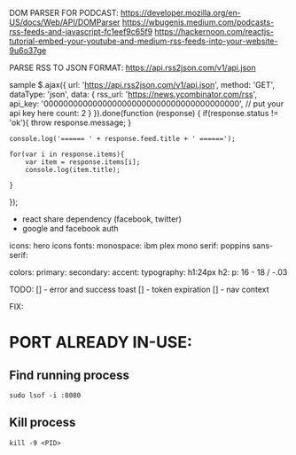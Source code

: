 DOM PARSER FOR PODCAST:
https://developer.mozilla.org/en-US/docs/Web/API/DOMParser
https://wbugenis.medium.com/podcasts-rss-feeds-and-javascript-fc1eef9c65f9
https://hackernoon.com/reactjs-tutorial-embed-your-youtube-and-medium-rss-feeds-into-your-website-9u6o37ge

PARSE RSS TO JSON FORMAT:
https://api.rss2json.com/v1/api.json

sample
$.ajax({
url: 'https://api.rss2json.com/v1/api.json',
method: 'GET',
dataType: 'json',
data: {
rss_url: 'https://news.ycombinator.com/rss',
api_key: '0000000000000000000000000000000000000000', // put your api key here
count: 2
}
}).done(function (response) {
if(response.status != 'ok'){ throw response.message; }

    console.log('====== ' + response.feed.title + ' ======');

    for(var i in response.items){
        var item = response.items[i];
        console.log(item.title);

    }

});

- react share dependency (facebook, twitter)
- google and facebook auth

icons: hero icons
fonts:
monospace: ibm plex mono
serif: poppins
sans-serif:

colors:
primary:
secondary:
accent:
typography:
h1:24px
h2:
p: 16 - 18 / -.03

TODO:
[] - error and success toast
[] - token expiration
[] - nav context

FIX:

# PORT ALREADY IN-USE:

## Find running process

    sudo lsof -i :8080

## Kill process

    kill -9 <PID>
